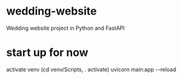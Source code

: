 # wedding-website
Wedding website project in Python and FastAPI


# start up for now
activate venv (cd venv/Scripts, . activate)
uvicorn main:app --reload